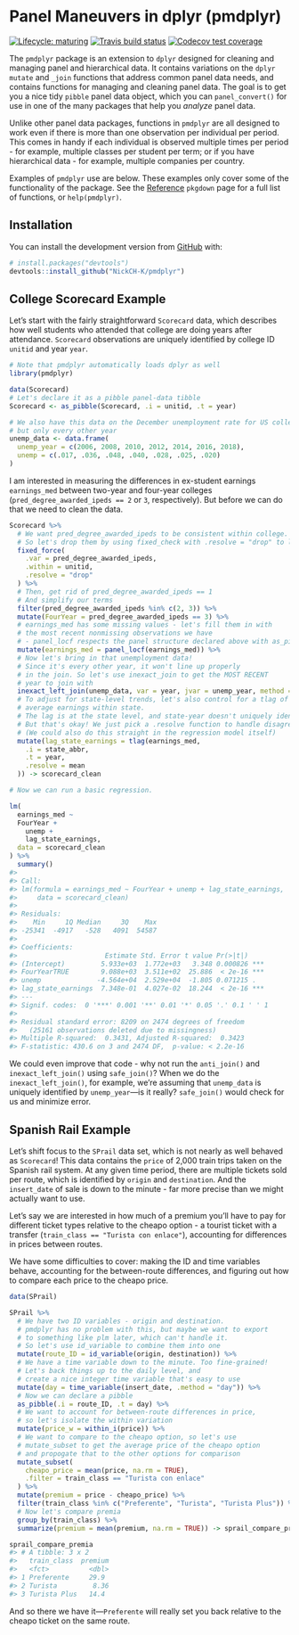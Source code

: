 
<!-- README.md is generated from README.Rmd. Please edit that file -->

# Panel Maneuvers in dplyr (pmdplyr)

<!-- badges: start -->

[![Lifecycle:
maturing](https://img.shields.io/badge/lifecycle-maturing-blue.svg)](https://www.tidyverse.org/lifecycle/#maturing)
[![Travis build
status](https://travis-ci.org/nickch-k/pmdplyr.svg?branch=master)](https://travis-ci.org/nickch-k/pmdplyr)
[![Codecov test
coverage](https://codecov.io/gh/nickch-k/pmdplyr/branch/master/graph/badge.svg)](https://codecov.io/gh/nickch-k/pmdplyr?branch=master)
<!-- badges: end -->

The `pmdplyr` package is an extension to `dplyr` designed for cleaning
and managing panel and hierarchical data. It contains variations on the
`dplyr` `mutate` and `_join` functions that address common panel data
needs, and contains functions for managing and cleaning panel data. The
goal is to get you a nice tidy `pibble` panel data object, which you can
`panel_convert()` for use in one of the many packages that help you
*analyze* panel data.

Unlike other panel data packages, functions in `pmdplyr` are all
designed to work even if there is more than one observation per
individual per period. This comes in handy if each individual is
observed multiple times per period - for example, multiple classes per
student per term; or if you have hierarchical data - for example,
multiple companies per country.

Examples of `pmdplyr` use are below. These examples only cover some of
the functionality of the package. See the
[Reference](https://nickch-k.github.io/pmdplyr/reference/index.html)
`pkgdown` page for a full list of functions, or `help(pmdplyr)`.

## Installation

You can install the development version from
[GitHub](https://github.com/) with:

``` r
# install.packages("devtools")
devtools::install_github("NickCH-K/pmdplyr")
```

## College Scorecard Example

Let’s start with the fairly straightforward `Scorecard` data, which
describes how well students who attended that college are doing years
after attendance. `Scorecard` observations are uniquely identified by
college ID `unitid` and year `year`.

``` r
# Note that pmdplyr automatically loads dplyr as well
library(pmdplyr)

data(Scorecard)
# Let's declare it as a pibble panel-data tibble
Scorecard <- as_pibble(Scorecard, .i = unitid, .t = year)

# We also have this data on the December unemployment rate for US college grads nationally
# but only every other year
unemp_data <- data.frame(
  unemp_year = c(2006, 2008, 2010, 2012, 2014, 2016, 2018),
  unemp = c(.017, .036, .048, .040, .028, .025, .020)
)
```

I am interested in measuring the differences in ex-student earnings
`earnings_med` between two-year and four-year colleges
(`pred_degree_awarded_ipeds == 2` or `3`, respectively). But before we
can do that we need to clean the data.

``` r
Scorecard %>%
  # We want pred_degree_awarded_ipeds to be consistent within college. No changers!
  # So let's drop them by using fixed_check with .resolve = "drop" to lose inconsistencies
  fixed_force(
    .var = pred_degree_awarded_ipeds,
    .within = unitid,
    .resolve = "drop"
  ) %>%
  # Then, get rid of pred_degree_awarded_ipeds == 1
  # And simplify our terms
  filter(pred_degree_awarded_ipeds %in% c(2, 3)) %>%
  mutate(FourYear = pred_degree_awarded_ipeds == 3) %>%
  # earnings_med has some missing values - let's fill them in with
  # the most recent nonmissing observations we have
  # - panel_locf respects the panel structure declared above with as_pibble()
  mutate(earnings_med = panel_locf(earnings_med)) %>%
  # Now let's bring in that unemployment data!
  # Since it's every other year, it won't line up properly
  # in the join. So let's use inexact_join to get the MOST RECENT
  # year to join with
  inexact_left_join(unemp_data, var = year, jvar = unemp_year, method = "last") %>%
  # To adjust for state-level trends, let's also control for a tlag of
  # average earnings within state.
  # The lag is at the state level, and state-year doesn't uniquely identify,
  # But that's okay! We just pick a .resolve function to handle disagreements.
  # (We could also do this straight in the regression model itself)
  mutate(lag_state_earnings = tlag(earnings_med,
    .i = state_abbr,
    .t = year,
    .resolve = mean
  )) -> scorecard_clean

# Now we can run a basic regression.

lm(
  earnings_med ~
  FourYear +
    unemp +
    lag_state_earnings,
  data = scorecard_clean
) %>% 
  summary()
#> 
#> Call:
#> lm(formula = earnings_med ~ FourYear + unemp + lag_state_earnings, 
#>     data = scorecard_clean)
#> 
#> Residuals:
#>    Min     1Q Median     3Q    Max 
#> -25341  -4917   -528   4091  54587 
#> 
#> Coefficients:
#>                      Estimate Std. Error t value Pr(>|t|)    
#> (Intercept)         5.933e+03  1.772e+03   3.348 0.000826 ***
#> FourYearTRUE        9.088e+03  3.511e+02  25.886  < 2e-16 ***
#> unemp              -4.564e+04  2.529e+04  -1.805 0.071215 .  
#> lag_state_earnings  7.348e-01  4.027e-02  18.244  < 2e-16 ***
#> ---
#> Signif. codes:  0 '***' 0.001 '**' 0.01 '*' 0.05 '.' 0.1 ' ' 1
#> 
#> Residual standard error: 8209 on 2474 degrees of freedom
#>   (25161 observations deleted due to missingness)
#> Multiple R-squared:  0.3431, Adjusted R-squared:  0.3423 
#> F-statistic: 430.6 on 3 and 2474 DF,  p-value: < 2.2e-16
```

We could even improve that code - why not run the `anti_join()` and
`inexact_left_join()` using `safe_join()`? When we do the
`inexact_left_join()`, for example, we’re assuming that `unemp_data` is
uniquely identified by `unemp_year`—is it really? `safe_join()` would
check for us and minimize error.

## Spanish Rail Example

Let’s shift focus to the `SPrail` data set, which is not nearly as well
behaved as `Scorecard`\! This data contains the `price` of 2,000 train
trips taken on the Spanish rail system. At any given time period, there
are multiple tickets sold per route, which is identified by `origin` and
`destination`. And the `insert_date` of sale is down to the minute - far
more precise than we might actually want to use.

Let’s say we are interested in how much of a premium you’ll have to pay
for different ticket types relative to the cheapo option - a tourist
ticket with a transfer (`train_class == "Turista con enlace"`),
accounting for differences in prices between routes.

We have some difficulties to cover: making the ID and time variables
behave, accounting for the between-route differences, and figuring out
how to compare each price to the cheapo price.

``` r
data(SPrail)

SPrail %>%
  # We have two ID variables - origin and destination.
  # pmdplyr has no problem with this, but maybe we want to export
  # to something like plm later, which can't handle it.
  # So let's use id_variable to combine them into one
  mutate(route_ID = id_variable(origin, destination)) %>%
  # We have a time variable down to the minute. Too fine-grained!
  # Let's back things up to the daily level, and
  # create a nice integer time variable that's easy to use
  mutate(day = time_variable(insert_date, .method = "day")) %>%
  # Now we can declare a pibble
  as_pibble(.i = route_ID, .t = day) %>%
  # We want to account for between-route differences in price,
  # so let's isolate the within variation
  mutate(price_w = within_i(price)) %>%
  # We want to compare to the cheapo option, so let's use
  # mutate_subset to get the average price of the cheapo option
  # and propogate that to the other options for comparison
  mutate_subset(
    cheapo_price = mean(price, na.rm = TRUE),
    .filter = train_class == "Turista con enlace"
  ) %>%
  mutate(premium = price - cheapo_price) %>%
  filter(train_class %in% c("Preferente", "Turista", "Turista Plus")) %>%
  # Now let's compare premia
  group_by(train_class) %>%
  summarize(premium = mean(premium, na.rm = TRUE)) -> sprail_compare_premia

sprail_compare_premia
#> # A tibble: 3 x 2
#>   train_class  premium
#>   <fct>          <dbl>
#> 1 Preferente     29.9 
#> 2 Turista         8.36
#> 3 Turista Plus   14.4
```

And so there we have it—`Preferente` will really set you back relative
to the cheapo ticket on the same route.
